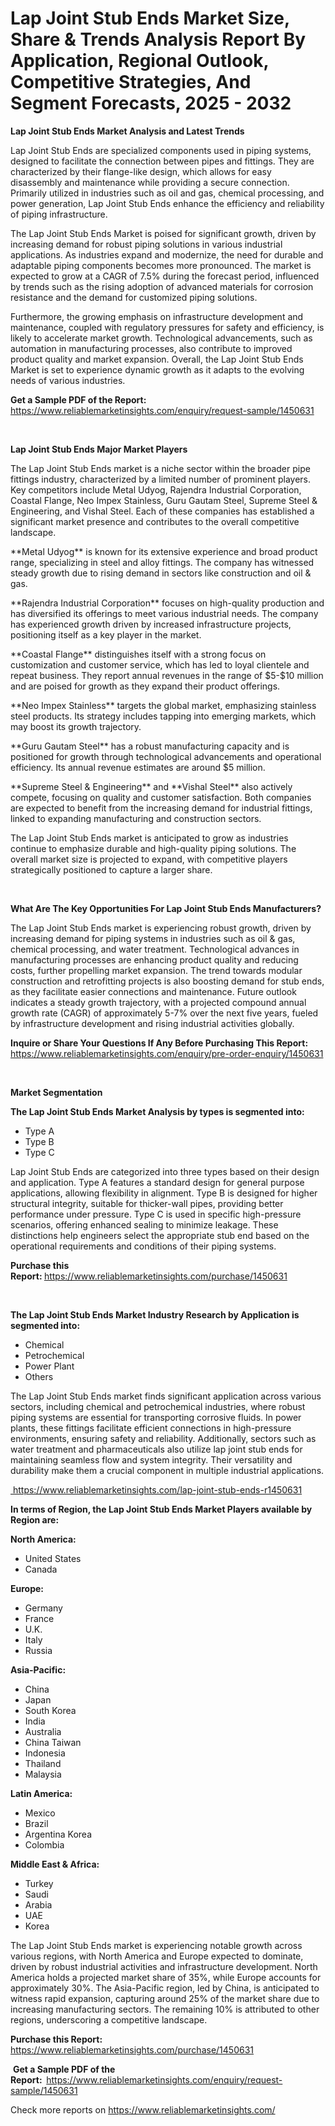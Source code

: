 <p><h1>Lap Joint Stub Ends Market Size, Share & Trends Analysis Report By Application, Regional Outlook, Competitive Strategies, And Segment Forecasts, 2025 - 2032</h1></p><p><strong>Lap Joint Stub Ends Market Analysis and Latest Trends</strong></p>
<p><p>Lap Joint Stub Ends are specialized components used in piping systems, designed to facilitate the connection between pipes and fittings. They are characterized by their flange-like design, which allows for easy disassembly and maintenance while providing a secure connection. Primarily utilized in industries such as oil and gas, chemical processing, and power generation, Lap Joint Stub Ends enhance the efficiency and reliability of piping infrastructure.</p><p>The Lap Joint Stub Ends Market is poised for significant growth, driven by increasing demand for robust piping solutions in various industrial applications. As industries expand and modernize, the need for durable and adaptable piping components becomes more pronounced. The market is expected to grow at a CAGR of 7.5% during the forecast period, influenced by trends such as the rising adoption of advanced materials for corrosion resistance and the demand for customized piping solutions.</p><p>Furthermore, the growing emphasis on infrastructure development and maintenance, coupled with regulatory pressures for safety and efficiency, is likely to accelerate market growth. Technological advancements, such as automation in manufacturing processes, also contribute to improved product quality and market expansion. Overall, the Lap Joint Stub Ends Market is set to experience dynamic growth as it adapts to the evolving needs of various industries.</p></p>
<p><strong>Get a Sample PDF of the Report:&nbsp;</strong> <a href="https://www.reliablemarketinsights.com/enquiry/request-sample/1450631?utm_campaign=3260&utm_medium=2&utm_source=Github&utm_content=ia&utm_term=11042025&utm_id=lap-joint-stub-ends">https://www.reliablemarketinsights.com/enquiry/request-sample/1450631</a></p>
<p>&nbsp;</p>
<p><strong>Lap Joint Stub Ends Major Market Players</strong></p>
<p><p>The Lap Joint Stub Ends market is a niche sector within the broader pipe fittings industry, characterized by a limited number of prominent players. Key competitors include Metal Udyog, Rajendra Industrial Corporation, Coastal Flange, Neo Impex Stainless, Guru Gautam Steel, Supreme Steel & Engineering, and Vishal Steel. Each of these companies has established a significant market presence and contributes to the overall competitive landscape.</p><p>**Metal Udyog** is known for its extensive experience and broad product range, specializing in steel and alloy fittings. The company has witnessed steady growth due to rising demand in sectors like construction and oil & gas.</p><p>**Rajendra Industrial Corporation** focuses on high-quality production and has diversified its offerings to meet various industrial needs. The company has experienced growth driven by increased infrastructure projects, positioning itself as a key player in the market.</p><p>**Coastal Flange** distinguishes itself with a strong focus on customization and customer service, which has led to loyal clientele and repeat business. They report annual revenues in the range of $5-$10 million and are poised for growth as they expand their product offerings.</p><p>**Neo Impex Stainless** targets the global market, emphasizing stainless steel products. Its strategy includes tapping into emerging markets, which may boost its growth trajectory.</p><p>**Guru Gautam Steel** has a robust manufacturing capacity and is positioned for growth through technological advancements and operational efficiency. Its annual revenue estimates are around $5 million.</p><p>**Supreme Steel & Engineering** and **Vishal Steel** also actively compete, focusing on quality and customer satisfaction. Both companies are expected to benefit from the increasing demand for industrial fittings, linked to expanding manufacturing and construction sectors.</p><p>The Lap Joint Stub Ends market is anticipated to grow as industries continue to emphasize durable and high-quality piping solutions. The overall market size is projected to expand, with competitive players strategically positioned to capture a larger share.</p></p>
<p>&nbsp;</p>
<p><strong>What Are The Key Opportunities For Lap Joint Stub Ends Manufacturers?</strong></p>
<p><p>The Lap Joint Stub Ends market is experiencing robust growth, driven by increasing demand for piping systems in industries such as oil & gas, chemical processing, and water treatment. Technological advances in manufacturing processes are enhancing product quality and reducing costs, further propelling market expansion. The trend towards modular construction and retrofitting projects is also boosting demand for stub ends, as they facilitate easier connections and maintenance. Future outlook indicates a steady growth trajectory, with a projected compound annual growth rate (CAGR) of approximately 5-7% over the next five years, fueled by infrastructure development and rising industrial activities globally.</p></p>
<p><strong>Inquire or Share Your Questions If Any Before Purchasing This Report:</strong> <a href="https://www.reliablemarketinsights.com/enquiry/pre-order-enquiry/1450631?utm_campaign=3260&utm_medium=2&utm_source=Github&utm_content=ia&utm_term=11042025&utm_id=lap-joint-stub-ends">https://www.reliablemarketinsights.com/enquiry/pre-order-enquiry/1450631</a></p>
<p>&nbsp;</p>
<p><strong>Market Segmentation</strong></p>
<p><strong>The Lap Joint Stub Ends Market Analysis by types is segmented into:</strong></p>
<p><ul><li>Type A</li><li>Type B</li><li>Type C</li></ul></p>
<p><p>Lap Joint Stub Ends are categorized into three types based on their design and application. Type A features a standard design for general purpose applications, allowing flexibility in alignment. Type B is designed for higher structural integrity, suitable for thicker-wall pipes, providing better performance under pressure. Type C is used in specific high-pressure scenarios, offering enhanced sealing to minimize leakage. These distinctions help engineers select the appropriate stub end based on the operational requirements and conditions of their piping systems.</p></p>
<p><strong>Purchase this Report:&nbsp;</strong><a href="https://www.reliablemarketinsights.com/purchase/1450631?utm_campaign=3260&utm_medium=2&utm_source=Github&utm_content=ia&utm_term=11042025&utm_id=lap-joint-stub-ends">https://www.reliablemarketinsights.com/purchase/1450631</a></p>
<p>&nbsp;</p>
<p><strong>The Lap Joint Stub Ends Market Industry Research by Application is segmented into:</strong></p>
<p><ul><li>Chemical</li><li>Petrochemical</li><li>Power Plant</li><li>Others</li></ul></p>
<p><p>The Lap Joint Stub Ends market finds significant application across various sectors, including chemical and petrochemical industries, where robust piping systems are essential for transporting corrosive fluids. In power plants, these fittings facilitate efficient connections in high-pressure environments, ensuring safety and reliability. Additionally, sectors such as water treatment and pharmaceuticals also utilize lap joint stub ends for maintaining seamless flow and system integrity. Their versatility and durability make them a crucial component in multiple industrial applications.</p></p>
<p><a href="https://www.reliablemarketinsights.com/lap-joint-stub-ends-r1450631?utm_campaign=3260&utm_medium=2&utm_source=Github&utm_content=ia&utm_term=11042025&utm_id=lap-joint-stub-ends">&nbsp;https://www.reliablemarketinsights.com/lap-joint-stub-ends-r1450631</a></p>
<p><strong>In terms of Region, the Lap Joint Stub Ends Market Players available by Region are:</strong></p>
<p>
    <p> <strong> North America: </strong>
        <ul>
            <li>United States</li>
            <li>Canada</li>
        </ul>
        </p> 
    <p> <strong> Europe: </strong>
        <ul>
            <li>Germany</li>
            <li>France</li>
            <li>U.K.</li>
            <li>Italy</li>
            <li>Russia</li>
        </ul>
        </p> 
    <p> <strong> Asia-Pacific: </strong>
        <ul>
            <li>China</li>
            <li>Japan</li>
            <li>South Korea</li>
            <li>India</li>
            <li>Australia</li>
            <li>China Taiwan</li>
            <li>Indonesia</li>
            <li>Thailand</li>
            <li>Malaysia</li>
        </ul>
        </p> 
    <p> <strong> Latin America: </strong>
        <ul>
            <li>Mexico</li>
            <li>Brazil</li>
            <li>Argentina Korea</li>
            <li>Colombia</li>
        </ul>
        </p> 
    <p> <strong> Middle East & Africa: </strong>
        <ul>
            <li>Turkey</li>
            <li>Saudi</li>
            <li>Arabia</li>
            <li>UAE</li>
            <li>Korea</li>
        </ul>
    </p>
    </p>
<p><p>The Lap Joint Stub Ends market is experiencing notable growth across various regions, with North America and Europe expected to dominate, driven by robust industrial activities and infrastructure development. North America holds a projected market share of 35%, while Europe accounts for approximately 30%. The Asia-Pacific region, led by China, is anticipated to witness rapid expansion, capturing around 25% of the market share due to increasing manufacturing sectors. The remaining 10% is attributed to other regions, underscoring a competitive landscape.</p></p>
<p><strong>Purchase this Report: </strong><a href="https://www.reliablemarketinsights.com/purchase/1450631?utm_campaign=3260&utm_medium=2&utm_source=Github&utm_content=ia&utm_term=11042025&utm_id=lap-joint-stub-ends">https://www.reliablemarketinsights.com/purchase/1450631</a></p>
<p>&nbsp;<strong>Get a Sample PDF of the Report:&nbsp;&nbsp;</strong><a href="https://www.reliablemarketinsights.com/enquiry/request-sample/1450631?utm_campaign=3260&utm_medium=2&utm_source=Github&utm_content=ia&utm_term=11042025&utm_id=lap-joint-stub-ends">https://www.reliablemarketinsights.com/enquiry/request-sample/1450631</a></p>
<p><strong></strong></p>
<p>Check more reports on <a href="https://www.reliablemarketinsights.com/?utm_campaign=3260&utm_medium=2&utm_source=Github&utm_content=ia&utm_term=11042025&utm_id=lap-joint-stub-ends">https://www.reliablemarketinsights.com/</a></p>